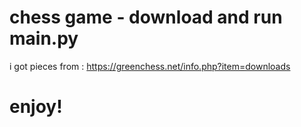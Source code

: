 # chess game - download and run main.py
i got pieces from : https://greenchess.net/info.php?item=downloads
# enjoy!